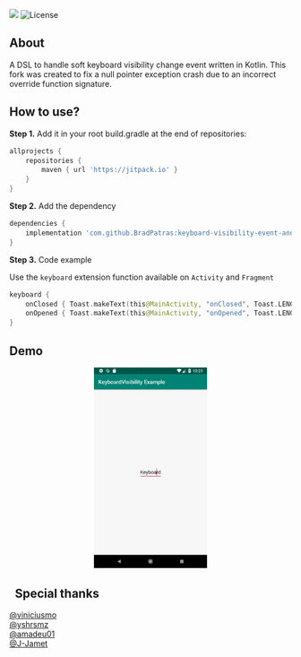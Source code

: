 

[![](https://jitpack.io/v/BradPatras/keyboard-visibility-event-android.svg)](https://jitpack.io/#BradPatras/keyboard-visibility-event-android)
![License](https://img.shields.io/badge/license-MIT-blue.svg)

## About
A DSL to handle soft keyboard visibility change event written in Kotlin.
This fork was created to fix a null pointer exception crash due to an incorrect override function signature.

## How to use?
**Step 1.** Add it in your root build.gradle at the end of repositories:

```gradle
allprojects {
    repositories {
        maven { url 'https://jitpack.io' }
    }
}
```

**Step 2.** Add the dependency

```gradle
dependencies {
    implementation 'com.github.BradPatras:keyboard-visibility-event-android:1.0.10'
}
```

**Step 3.** Code example

Use the `keyboard` extension function available on `Activity` and `Fragment`
```kotlin
keyboard {
    onClosed { Toast.makeText(this@MainActivity, "onClosed", Toast.LENGTH_SHORT).show() }
    onOpened { Toast.makeText(this@MainActivity, "onOpened", Toast.LENGTH_SHORT).show() }
}
```

## Demo
<p align="center"> 
	  <img src="https://raw.githubusercontent.com/bradpatras/keyboard-visibility-event-android/master/keyboard_example.gif" width="40%" height="40%">
</p>

&nbsp;
Special thanks
--------
<a href="https://github.com/viniciusmo">@viniciusmo</a></br>
<a href="https://github.com/yshrsmz">@yshrsmz</a></br>
<a href="https://github.com/amadeu01">@amadeu01</a></br>
<a href="https://github.com/J-Jamet">@J-Jamet</a>

